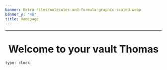 ```yaml
---
banner: Extra Files/molecules-and-formula-graphic-scaled.webp
banner_y: "46"
title: Homepage
---
```

  
---  
# <center><font size="6">Welcome to your vault Thomas</font></center>  
```widgets  
type: clock  
```  
